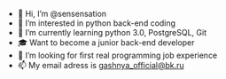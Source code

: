 - 👋 Hi, I’m @sensensation
- 👀 I’m interested in python back-end coding
- 🌱 I’m currently learning python 3.0, PostgreSQL, Git
- 🎓 Want to become a junior back-end developer
- 💞️ I’m looking for first real programming job experience
- 📫 My email adress is gashnya_official@bk.ru

<!---
sensensation/sensensation is a ✨ special ✨ repository because its `README.md` (this file) appears on your GitHub profile.
You can click the Preview link to take a look at your changes.
--->
